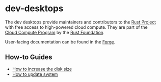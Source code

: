 # dev-desktops

The dev desktops provide maintainers and contributors to the [Rust Project] with
free access to high-powered cloud compute. They are part of the
[Cloud Compute Program] by the [Rust Foundation].

User-facing documentation can be found in the [Forge].

## How-to Guides

- [How to increase the disk size](./how-to-increase-disk-size.md)
- [How to update system](./how-to-update-system.md)

[cloud compute program]: https://foundation.rust-lang.org/news/2021-11-16-news-announcing-cloud-compute-initiative/
[forge]: https://forge.rust-lang.org/infra/docs/dev-desktop.html
[rust foundation]: https://foundation.rust-lang.org/
[rust project]: https://rust-lang.org

